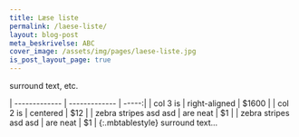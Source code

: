 ```yaml
---
title: Læse liste
permalink: /laese-liste/
layout: blog-post
meta_beskrivelse: ABC
cover_image: /assets/img/pages/laese-liste.jpg
is_post_layout_page: true
---
```

surround text, etc.

| ------------- | ------------- | -----:|
| col 3 is      | right-aligned | $1600 |
| col 2 is      | centered      |   $12 |
| zebra stripes asd asd  | are neat      |    $1 |
| zebra stripes asd asd  | are neat      |    $1 |
{:.mbtablestyle}
surround text...
